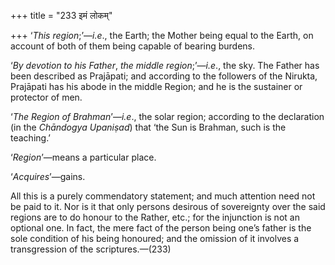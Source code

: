+++
title = "233 इमं लोकम्"

+++
‘*This region*;’—*i.e*., the Earth; the Mother being equal to the Earth,
on account of both of them being capable of bearing burdens.

‘*By devotion to his* *Father*, *the middle region*;’—*i.e*., the sky.
The Father has been described as Prajāpati; and according to the
followers of the Nirukta, Prajāpati has his abode in the middle Region;
and he is the sustainer or protector of men.

‘*The Region of Brahman*’—*i.e*., the solar region; according to the
declaration (in the *Chāndogya Upaniṣad*) that ‘the Sun is Brahman, such
is the teaching.’

‘*Region*’—means a particular place.

‘*Acquires*’—gains.

All this is a purely commendatory statement; and much attention need not
be paid to it. Nor is it that only persons desirous of sovereignty over
the said regions are to do honour to the Rather, etc.; for the
injunction is not an optional one. In fact, the mere fact of the person
being one’s father is the sole condition of his being honoured; and the
omission of it involves a transgression of the scriptures.—(233)



